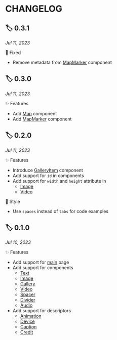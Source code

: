 # CHANGELOG

## 🏷️ 0.3.1

_Jul 11, 2023_

🐛 Fixed

- Remove metadata from [MapMarker](./components/map/MapMarker.md) component

## 🏷️ 0.3.0

_Jul 11, 2023_

✨ Features

- Add [Map](./components/Map.md) component
- Add [MapMarker](./components/map/MapMarker.md) component


## 🏷️ 0.2.0

_Jul 11, 2023_

✨ Features

- Introduce [GalleryItem](./components/gallery/GalleryItem.md) component
- Add support for `id` in components
- Add support for `width` and `height` attribute in
  - [Image](./components/Image.md)
  - [Video](./components/Video.md)

🎨 Style
  
- Use `spaces` instead of `tabs` for code examples

## 🏷️ 0.1.0

_Jul 10, 2023_

✨ Features

- Add support for [main](./README.md) page
- Add support for components
  - [Text](./components/Text.md)
  - [Image](./components/Image.md)
  - [Gallery](./components/Gallery.md)
  - [Video](./components/Video.md)
  - [Spacer](./components/Spacer.md)
  - [Divider](./components/Divider.md)
  - [Audio](./components/Audio.md)
- Add support for descriptors
  - [Animation](./format/AnimationDescriptor.md)
  - [Device](./format/DeviceDescriptor.md)
  - [Caption](./format/CaptionDescriptor.md)
  - [Credit](./format/CreditDescriptor.md)